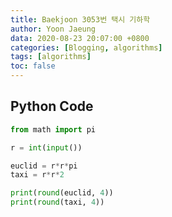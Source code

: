 ```yaml
---
title: Baekjoon 3053번 택시 기하학
author: Yoon Jaeung
data: 2020-08-23 20:07:00 +0800
categories: [Blogging, algorithms]
tags: [algorithms]
toc: false
---
```


## Python Code

```Python
from math import pi

r = int(input())

euclid = r*r*pi
taxi = r*r*2

print(round(euclid, 4))
print(round(taxi, 4))
```
